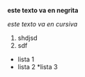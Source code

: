 **este texto va en negrita**

*este texto va en cursiva*

1. shdjsd
2. sdf

* lista 1
* lista 2
  *lista 3


